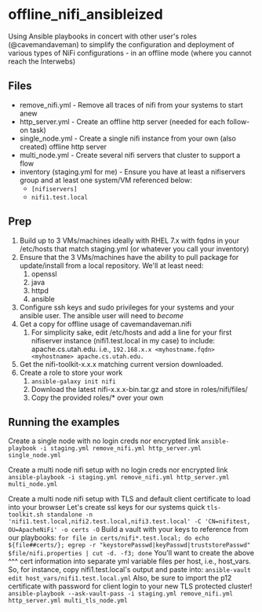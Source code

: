 # offline_nifi_ansibleized
Using Ansible playbooks in concert with other user's roles (@cavemandaveman) to simplify the configuration and deployment of various types of NiFi configurations - in an offline mode (where you cannot reach the Interwebs)

## Files
* remove_nifi.yml - Remove all traces of nifi from your systems to start anew
* http_server.yml - Create an offline http server (needed for each follow-on task)
* single_node.yml - Create a single nifi instance from your own (also created) offline http server 
* multi_node.yml - Create several nifi servers that cluster to support a flow
* inventory (staging.yml for me) - Ensure you have at least a nifiservers group and at least one system/VM referenced below:
  * `[nifiservers]`
  * `nifi1.test.local`

## Prep
1. Build up to 3 VMs/machines ideally with RHEL 7.x with fqdns in your /etc/hosts that match staging.yml (or whatever you call your inventory)
1. Ensure that the 3 VMs/machines have the ability to pull package for update/install from a local repository. We'll at least need:
   1. openssl
   1. java
   1. httpd
   1. ansible
1. Configure ssh keys and sudo privileges for your systems and your ansible user. The ansible user will need to *become*
1. Get a copy for offline usage of cavemandaveman.nifi
   1. For simplicity sake, edit /etc/hosts and add a line for your first nifiserver instance (nifi1.test.local in my case) to include: apache.cs.utah.edu. i.e.,
`192.168.x.x <myhostname.fqdn> <myhostname> apache.cs.utah.edu.` 
1. Get the nifi-toolkit-x.x.x matching current version downloaded. 
1. Create a role to store your work
   1. `ansible-galaxy init nifi` 
   1. Download the latest nifi-x.x.x-bin.tar.gz and store in roles/nifi/files/
   1. Copy the provided roles/* over your own


## Running the examples
Create a single node with no login creds nor encrypted link
`ansible-playbook -i staging.yml remove_nifi.yml http_server.yml single_node.yml`

Create a multi node nifi setup with no login creds nor encrypted link
`ansible-playbook -i staging.yml remove_nifi.yml http_server.yml multi_node.yml` 

Create a multi node nifi setup with TLS and default client certificate to load into your browser
Let's create ssl keys for our systems quick
`tls-toolkit.sh standalone -n 'nifi1.test.local,nifi2.test.local,nifi3.test.local' -C 'CN=nifitest, OU=ApacheNiFi' -o certs -O`
Build a vault with your keys to reference from our playbooks:
`for file in certs/nifi*.test.local; do echo ${file##certs/}; egrep -r "keystorePasswd|keyPasswd|truststorePasswd" $file/nifi.properties | cut -d. -f3; done`
You'll want to create the above ^^^ cert information into separate yml variable files per host, i.e., host_vars. So, for instance, copy nifi1.test.local's output and paste into:
`ansible-vault edit host_vars/nifi1.test.local.yml`
Also, be sure to import the p12 certificate with password for client login to your new TLS protected cluster!
`ansible-playbook --ask-vault-pass -i staging.yml remove_nifi.yml http_server.yml multi_tls_node.yml`

